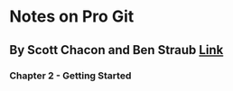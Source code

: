 # Notes on Pro Git
## By Scott Chacon and Ben Straub [Link](https://www.git-scm.com/book/en/v2)

### Chapter 2 - Getting Started

